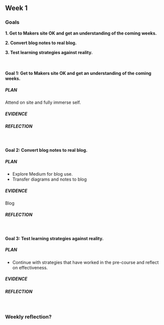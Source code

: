 ## Week 1


### Goals

**1. Get to Makers site OK and get an understanding of the coming weeks.**

**2. Convert blog notes to real blog.**

**3. Test learning strategies against reality.**

&nbsp;

#### Goal 1: Get to Makers site OK and get an understanding of the coming weeks.
##### PLAN
Attend on site and fully immerse self.
##### EVIDENCE

##### REFLECTION

&nbsp;

#### Goal 2: Convert blog notes to real blog.
##### PLAN
- Explore Medium for blog use.
- Transfer diagrams and notes to blog
##### EVIDENCE
Blog
##### REFLECTION

&nbsp;

#### Goal 3: Test learning strategies against reality.
##### PLAN
- Continue with strategies that have worked in the pre-course and reflect on effectiveness.
##### EVIDENCE

##### REFLECTION

&nbsp;

### Weekly reflection?